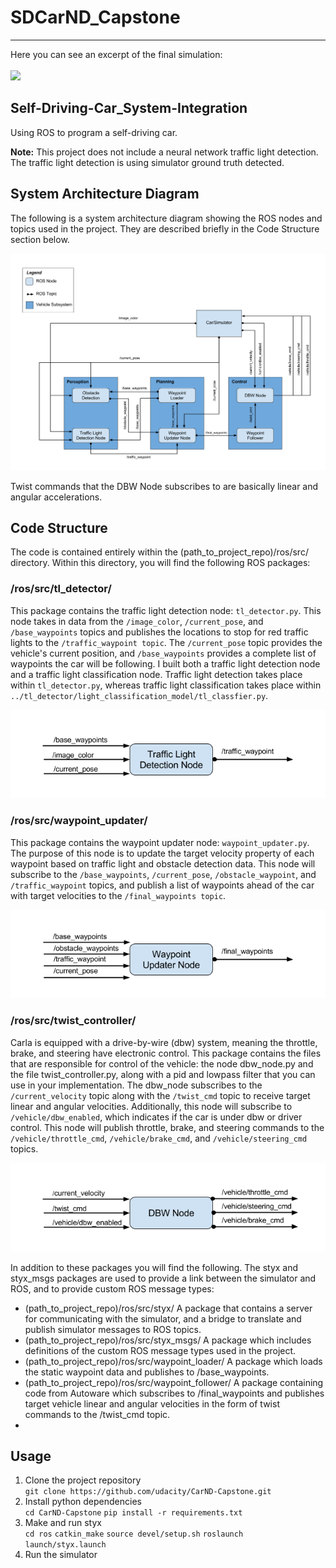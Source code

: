 # SDCarND_Capstone
____________________________________________
Here you can see an excerpt of the final simulation:<br><br>
![](imgs/anim7.gif)

## Self-Driving-Car_System-Integration
Using ROS to program a self-driving car.

**Note:** This project does not include a neural network traffic light detection. The traffic light detection is using simulator ground truth detected.


## System Architecture Diagram
The following is a system architecture diagram showing the ROS nodes and topics used in the project. They are described briefly in the Code Structure section below.

[image1]: ./imgs/SystemArchitecture.png "SystemArchitecture"
![alt text][image1]

Twist commands that the DBW Node subscribes to are basically linear and angular accelerations.

## Code Structure

The code is contained entirely within the (path_to_project_repo)/ros/src/ directory. Within this directory, you will find the following ROS packages:
### /ros/src/tl_detector/
This package contains the traffic light detection node: `tl_detector.py`. This node takes in data from the `/image_color`, `/current_pose`, and `/base_waypoints` topics and publishes the locations to stop for red traffic lights to the `/traffic_waypoint topic`.
The `/current_pose` topic provides the vehicle's current position, and `/base_waypoints` provides a complete list of waypoints the car will be following.
I built both a traffic light detection node and a traffic light classification node. Traffic light detection takes place within `tl_detector.py`, whereas traffic light classification takes place within `../tl_detector/light_classification_model/tl_classfier.py`. 

[image2]: ./imgs/tlDetection.png "tlDetection"
![alt text][image2]

### /ros/src/waypoint_updater/
This package contains the waypoint updater node: `waypoint_updater.py`. The purpose of this node is to update the target velocity property of each waypoint based on traffic light and obstacle detection data. This node will subscribe to the `/base_waypoints`, `/current_pose`, `/obstacle_waypoint`, and `/traffic_waypoint` topics, and publish a list of waypoints ahead of the car with target velocities to the `/final_waypoints topic`.

[image3]: ./imgs/waypointUpdater.png "waypointUpdater"
![alt text][image3]

### /ros/src/twist_controller/
Carla is equipped with a drive-by-wire (dbw) system, meaning the throttle, brake, and steering have electronic control. This package contains the files that are responsible for control of the vehicle: the node dbw_node.py and the file twist_controller.py, along with a pid and lowpass filter that you can use in your implementation. The dbw_node subscribes to the `/current_velocity` topic along with the `/twist_cmd` topic to receive target linear and angular velocities. Additionally, this node will subscribe to `/vehicle/dbw_enabled`, which indicates if the car is under dbw or driver control. This node will publish throttle, brake, and steering commands to the `/vehicle/throttle_cmd`, `/vehicle/brake_cmd`, and `/vehicle/steering_cmd` topics.

[image4]: ./imgs/dbw.png "dbw"
![alt text][image4]

In addition to these packages you will find the following. The styx and styx_msgs packages are used to provide a link between the simulator and ROS, and to provide custom ROS message types:
  - (path_to_project_repo)/ros/src/styx/ A package that contains a server for communicating with the simulator, and a bridge to translate and publish simulator messages to ROS topics.
  - (path_to_project_repo)/ros/src/styx_msgs/ A package which includes definitions of the custom ROS message types used in the project.
  - (path_to_project_repo)/ros/src/waypoint_loader/ A package which loads the static waypoint data and publishes to /base_waypoints.
  - (path_to_project_repo)/ros/src/waypoint_follower/ A package containing code from Autoware which subscribes to /final_waypoints and publishes target vehicle linear and angular velocities in the form of twist commands to the /twist_cmd topic.
  - 
## Usage

1.	Clone the project repository<br>
`git clone https://github.com/udacity/CarND-Capstone.git`
2.	Install python dependencies<br>
`cd CarND-Capstone`
`pip install -r requirements.txt`
3.	Make and run styx<br>
`cd ros`
`catkin_make`
`source devel/setup.sh`
`roslaunch launch/styx.launch`
4.	Run the simulator
